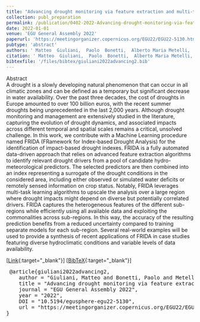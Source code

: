 ```yaml
---
title: "Advancing drought monitoring via feature extraction and multi-task learning algorithms"
collection: publ_preparation
permalink: /publication/0402-2022-Advancing-drought-monitoring-via-feature-extraction-and-multi-task-learning-algorithms
date: 2022-01-01
venue: 'EGU General Assembly 2022'
paperurl: 'https://meetingorganizer.copernicus.org/EGU22/EGU22-5130.html'
pubtype: 'abstract'
authors: ' Matteo  Giuliani,  Paolo  Bonetti,  Alberto Maria Metelli,  Marcello  Restelli, and  Andrea  Castelletti'
citation: ' Matteo  Giuliani,  Paolo  Bonetti,  Alberto Maria Metelli,  Marcello  Restelli, and  Andrea  Castelletti&quot;Advancing drought monitoring via feature extraction and multi-task learning algorithms.&quot; EGU General Assembly 2022, 2022'
bibtexfile: '/files/bibtex/giuliani2022advancing2.bib'
---
```

Abstract
 <br> A drought is a slowly developing natural phenomenon that can occur in all climatic zones and can be defined as a temporary but significant decrease in water availability. Over the past three decades, the cost of droughts in Europe amounted to over 100 billion euros, with the recent summer droughts being unprecedented in the last 2,000 years. Although drought monitoring and management are extensively studied in the literature, capturing the evolution of drought dynamics, and associated impacts across different temporal and spatial scales remains a critical, unsolved challenge. In this work, we contribute with a Machine Learning procedure named FRIDA (FRamework for Index-based Drought Analysis) for the identification of impact-based drought indexes. FRIDA is a fully automated data-driven approach that relies on advanced feature extraction algorithms to identify relevant drought drivers from a pool of candidate hydro-meteorological predictors. The selected predictors are then combined into an index representing a surrogate of the drought conditions in the considered area, including either observed or simulated water deficits or remotely sensed information on crop status. Notably, FRIDA leverages multi-task learning algorithms to upscale the analysis over a large region where drought impacts might depend on diverse but potentially correlated drivers. FRIDA captures the heterogeneous features of the different sub-regions while efficiently using all available data and exploiting the commonalities across sub-regions. In this way, the accuracy of the resulting prediction benefits from a reduced uncertainty compared to training separate models for each sub-region. Several real-world examples will be used to provide a synthesis of recent applications of FRIDA in case studies featuring diverse hydroclimatic conditions and variable levels of data availability. <br> 

 [[Link](https://meetingorganizer.copernicus.org/EGU22/EGU22-5130.html){:target="_blank"}] [[BibTeX](/files/bibtex/giuliani2022advancing2.bib){:target="_blank"}] 
<pre> @article{giuliani2022advancing2,
    author = "Giuliani, Matteo and Bonetti, Paolo and Metelli, Alberto Maria and Restelli, Marcello and Castelletti, Andrea",
    title = "Advancing drought monitoring via feature extraction and multi-task learning algorithms",
    journal = "EGU General Assembly 2022",
    year = "2022",
    DOI = "10.5194/egusphere-egu22-5130",
    url = "https://meetingorganizer.copernicus.org/EGU22/EGU22-5130.html"
} </pre>
